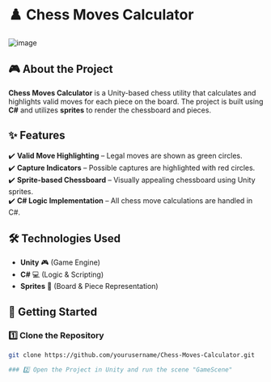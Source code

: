 # ♟️ Chess Moves Calculator  

![image](https://github.com/user-attachments/assets/92ad34fe-fdc4-4fb0-b488-82b94294a000)


## 🎮 About the Project  
**Chess Moves Calculator** is a Unity-based chess utility that calculates and highlights valid moves for each piece on the board. The project is built using **C#** and utilizes **sprites** to render the chessboard and pieces.  

## ✨ Features  
✔️ **Valid Move Highlighting** – Legal moves are shown as green circles.  
✔️ **Capture Indicators** – Possible captures are highlighted with red circles.  
✔️ **Sprite-based Chessboard** – Visually appealing chessboard using Unity sprites.  
✔️ **C# Logic Implementation** – All chess move calculations are handled in C#.  

## 🛠️ Technologies Used  
- **Unity** 🎮 (Game Engine)  
- **C#** 💻 (Logic & Scripting)  
- **Sprites** 🎨 (Board & Piece Representation)  

## 🚀 Getting Started  
### 1️⃣ Clone the Repository  
```bash
git clone https://github.com/yourusername/Chess-Moves-Calculator.git

### 2️⃣ Open the Project in Unity and run the scene "GameScene" 

